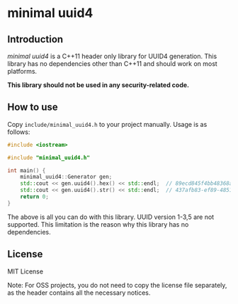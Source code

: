 # minimal uuid4

## Introduction

*minimal uuid4* is a C++11 header only library for UUID4 generation.
This library has no dependencies other than C++11 and should work on most platforms.

**This library should not be used in any security-related code.**

## How to use

Copy `include/minimal_uuid4.h` to your project manually. Usage is as follows:

```c++
#include <iostream>

#include "minimal_uuid4.h"

int main() {
    minimal_uuid4::Generator gen;
    std::cout << gen.uuid4().hex() << std::endl;  // 89ecd845f4bb48368a7814e65d42570a
    std::cout << gen.uuid4().str() << std::endl;  // 437afb83-ef89-4851-b0e3-6d5adf000904
    return 0;
}
```

The above is all you can do with this library.
UUID version 1-3,5 are not supported.
This limitation is the reason why this library has no dependencies.

## License

MIT License

Note: For OSS projects, you do not need to copy the license file separately, as the header contains all the necessary
notices.
